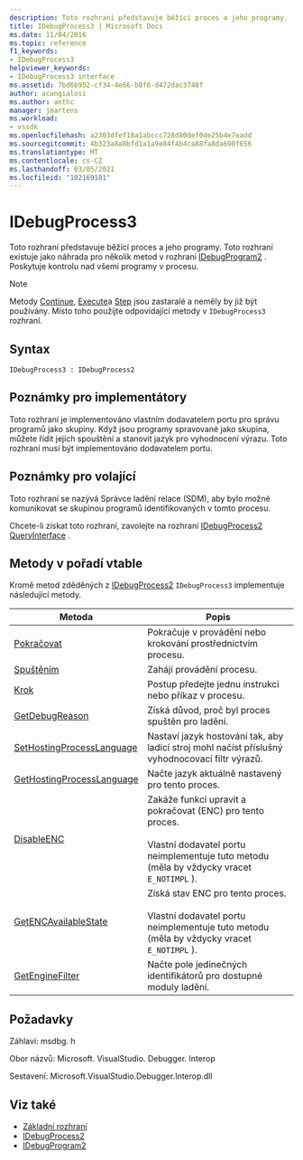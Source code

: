 ```yaml
---
description: Toto rozhraní představuje běžící proces a jeho programy.
title: IDebugProcess3 | Microsoft Docs
ms.date: 11/04/2016
ms.topic: reference
f1_keywords:
- IDebugProcess3
helpviewer_keywords:
- IDebugProcess3 interface
ms.assetid: 7bd6b952-cf34-4e66-b8f6-d472dac3748f
author: acangialosi
ms.author: anthc
manager: jmartens
ms.workload:
- vssdk
ms.openlocfilehash: a2303dfef18a1abccc728d80def0de25b4e7eadd
ms.sourcegitcommit: 4b323a8a8bfd1a1a9e84f4b4ca88fa8da690f656
ms.translationtype: MT
ms.contentlocale: cs-CZ
ms.lasthandoff: 03/05/2021
ms.locfileid: "102169181"
---
```

# <a name="idebugprocess3"></a>IDebugProcess3
Toto rozhraní představuje běžící proces a jeho programy. Toto rozhraní existuje jako náhrada pro několik metod v rozhraní [IDebugProgram2](../../../extensibility/debugger/reference/idebugprogram2.md) . Poskytuje kontrolu nad všemi programy v procesu.

> [!NOTE]
> Metody [Continue](../../../extensibility/debugger/reference/idebugprogram2-continue.md), [Execute](../../../extensibility/debugger/reference/idebugprogram2-execute.md)a [Step](../../../extensibility/debugger/reference/idebugprogram2-step.md) jsou zastaralé a neměly by již být používány. Místo toho použijte odpovídající metody v `IDebugProcess3` rozhraní.

## <a name="syntax"></a>Syntax

```
IDebugProcess3 : IDebugProcess2
```

## <a name="notes-for-implementers"></a>Poznámky pro implementátory
 Toto rozhraní je implementováno vlastním dodavatelem portu pro správu programů jako skupiny. Když jsou programy spravované jako skupina, můžete řídit jejich spouštění a stanovit jazyk pro vyhodnocení výrazu. Toto rozhraní musí být implementováno dodavatelem portu.

## <a name="notes-for-callers"></a>Poznámky pro volající
 Toto rozhraní se nazývá Správce ladění relace (SDM), aby bylo možné komunikovat se skupinou programů identifikovaných v tomto procesu.

 Chcete-li získat toto rozhraní, zavolejte na rozhraní [IDebugProcess2](../../../extensibility/debugger/reference/idebugprocess2.md) [QueryInterface](/cpp/atl/queryinterface) .

## <a name="methods-in-vtable-order"></a>Metody v pořadí vtable
 Kromě metod zděděných z [IDebugProcess2](../../../extensibility/debugger/reference/idebugprocess2.md) `IDebugProcess3` implementuje následující metody.

|Metoda|Popis|
|------------|-----------------|
|[Pokračovat](../../../extensibility/debugger/reference/idebugprocess3-continue.md)|Pokračuje v provádění nebo krokování prostřednictvím procesu.|
|[Spuštěním](../../../extensibility/debugger/reference/idebugprocess3-execute.md)|Zahájí provádění procesu.|
|[Krok](../../../extensibility/debugger/reference/idebugprocess3-step.md)|Postup předejte jednu instrukci nebo příkaz v procesu.|
|[GetDebugReason](../../../extensibility/debugger/reference/idebugprocess3-getdebugreason.md)|Získá důvod, proč byl proces spuštěn pro ladění.|
|[SetHostingProcessLanguage](../../../extensibility/debugger/reference/idebugprocess3-sethostingprocesslanguage.md)|Nastaví jazyk hostování tak, aby ladicí stroj mohl načíst příslušný vyhodnocovací filtr výrazů.|
|[GetHostingProcessLanguage](../../../extensibility/debugger/reference/idebugprocess3-gethostingprocesslanguage.md)|Načte jazyk aktuálně nastavený pro tento proces.|
|[DisableENC](../../../extensibility/debugger/reference/idebugprocess3-disableenc.md)|Zakáže funkci upravit a pokračovat (ENC) pro tento proces.<br /><br /> Vlastní dodavatel portu neimplementuje tuto metodu (měla by vždycky vracet `E_NOTIMPL` ).|
|[GetENCAvailableState](../../../extensibility/debugger/reference/idebugprocess3-getencavailablestate.md)|Získá stav ENC pro tento proces.<br /><br /> Vlastní dodavatel portu neimplementuje tuto metodu (měla by vždycky vracet `E_NOTIMPL` ).|
|[GetEngineFilter](../../../extensibility/debugger/reference/idebugprocess3-getenginefilter.md)|Načte pole jedinečných identifikátorů pro dostupné moduly ladění.|

## <a name="requirements"></a>Požadavky
 Záhlaví: msdbg. h

 Obor názvů: Microsoft. VisualStudio. Debugger. Interop

 Sestavení: Microsoft.VisualStudio.Debugger.Interop.dll

## <a name="see-also"></a>Viz také
- [Základní rozhraní](../../../extensibility/debugger/reference/core-interfaces.md)
- [IDebugProcess2](../../../extensibility/debugger/reference/idebugprocess2.md)
- [IDebugProgram2](../../../extensibility/debugger/reference/idebugprogram2.md)
